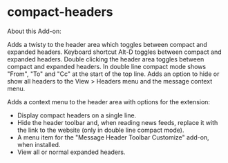 # compact-headers
About this Add-on:

Adds a twisty to the header area which toggles between compact and expanded headers.
Keyboard shortcut Alt-D toggles between compact and expanded headers.
Double clicking the header area toggles between compact and expanded headers.
In double line compact mode shows "From", "To" and "Cc" at the start of the top line.
Adds an option to hide or show all headers to the View > Headers menu and the message context menu.

Adds a context menu to the header area with options for the extension:
- Display compact headers on a single line.
- Hide the header toolbar and, when reading news feeds, replace it with the link to the website (only in double line compact mode).
- A menu item for the "Message Header Toolbar Customize" add-on, when installed.
- View all or normal expanded headers.
